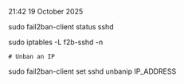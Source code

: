 21:42 19 October 2025

sudo fail2ban-client status sshd


sudo iptables -L f2b-sshd -n


	# Unban an IP
sudo fail2ban-client set sshd unbanip IP_ADDRESS